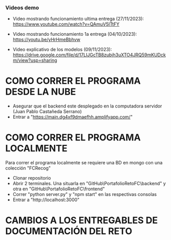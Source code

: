 ### Videos demo

* Video mostrando funcionamiento ultima entrega (27/11/2023):
https://www.youtube.com/watch?v=QAmuV5ITtFY

* Video mostrando funcionamiento 1a entrega (04/10/2023):
https://youtu.be/yHrHmeBbhvw

* Video explicativo de los modelos (09/11/2023):
https://drive.google.com/file/d/17LIJGcTB8zubjh3uXTO4JRQ59mKUDckm/view?usp=sharing

# COMO CORRER EL PROGRAMA DESDE LA NUBE
* Asegurar que el backend este desplegado en la computadora servidor (Juan Pablo Castañeda Serrano)
* Entrar a  "https://main.dg4xf9dmaefhh.amplifyapp.com/"

# COMO CORRER EL PROGRAMA LOCALMENTE
Para correr el programa localmente se requiere una BD en mongo con una colección "FCRecog"
* Clonar repositorio
* Abrir 2 terminales. Una situarla en "GitHub\PortafolioRetoFC\backend" y otra en "GitHub\PortafolioRetoFC\frontend"
* Correr "python server.py" y "npm start" en las respectivas consolas
* Entrar a "http://localhost:3000"

# CAMBIOS A LOS ENTREGABLES DE DOCUMENTACIÓN DEL RETO
